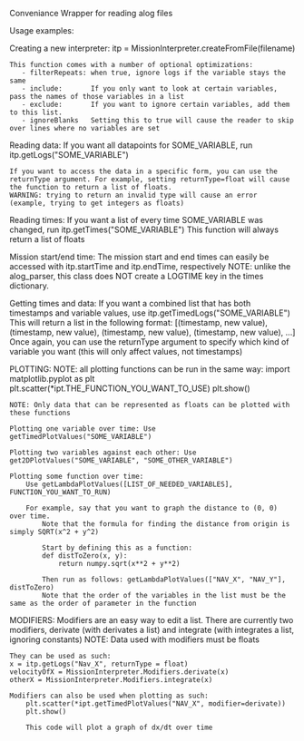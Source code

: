 Conveniance Wrapper for reading alog files


Usage examples:

Creating a new interpreter:
itp = MissionInterpreter.createFromFile(filename)
  
    This function comes with a number of optional optimizations:
       - filterRepeats: when true, ignore logs if the variable stays the same
       - include:       If you only want to look at certain variables, pass the names of those variables in a list
       - exclude:       If you want to ignore certain variables, add them to this list.
       - ignoreBlanks   Setting this to true will cause the reader to skip over lines where no variables are set
       
       
Reading data:
If you want all datapoints for SOME_VARIABLE, run itp.getLogs("SOME_VARIABLE")
    
    If you want to access the data in a specific form, you can use the returnType argument. For example, setting returnType=float will cause the function to return a list of floats.
    WARNING: trying to return an invalid type will cause an error (example, trying to get integers as floats)
    
Reading times:
    If you want a list of every time SOME_VARIABLE was changed, run itp.getTimes("SOME_VARIABLE") 
    This function will always return a list of floats
    
Mission start/end time:
    The mission start and end times can easily be accessed with itp.startTime and itp.endTime, respectively
    NOTE: unlike the alog_parser, this class does NOT create a LOGTIME key in the times dictionary.
    
Getting times and data:
    If you want a combined list that has both timestamps and variable values, use itp.getTimedLogs("SOME_VARIABLE")
    This will return a list in the following format: [(timestamp, new value), (timestamp, new value), (timestamp, new value), (timestamp, new value), ...]
    Once again, you can use the returnType argument to specify which kind of variable you want (this will only affect values, not timestamps)
    
PLOTTING:
    NOTE: all plotting functions can be run in the same way:
        import matplotlib.pyplot as plt
        plt.scatter(*ipt.THE_FUNCTION_YOU_WANT_TO_USE)
        plt.show()
        
    NOTE: Only data that can be represented as floats can be plotted with these functions
        
    Plotting one variable over time: Use getTimedPlotValues("SOME_VARIABLE")
    
    Plotting two variables against each other: Use get2DPlotValues("SOME_VARIABLE", "SOME_OTHER_VARIABLE")
    
    Plotting some function over time:
        Use getLambdaPlotValues([LIST_OF_NEEDED_VARIABLES], FUNCTION_YOU_WANT_TO_RUN)
        
        For example, say that you want to graph the distance to (0, 0) over time.
            Note that the formula for finding the distance from origin is simply SQRT(x^2 + y^2)
            
            Start by defining this as a function:
            def distToZero(x, y):
                return numpy.sqrt(x**2 + y**2)
            
            Then run as follows: getLambdaPlotValues(["NAV_X", "NAV_Y"], distToZero)
            Note that the order of the variables in the list must be the same as the order of parameter in the function
            
            
MODIFIERS:
    Modifiers are an easy way to edit a list.
    There are currently two modifiers, derivate (with derivates a list) and integrate (with integrates a list, ignoring constants)
    NOTE: Data used with modifiers must be floats
    
    They can be used as such:
    x = itp.getLogs("Nav_X", returnType = float)
    velocityOfX = MissionInterpreter.Modifiers.derivate(x)
    otherX = MissionInterpreter.Modifiers.integrate(x)
    
    Modifiers can also be used when plotting as such:
        plt.scatter(*ipt.getTimedPlotValues("NAV_X", modifier=derivate))
        plt.show()
        
        This code will plot a graph of dx/dt over time
    
